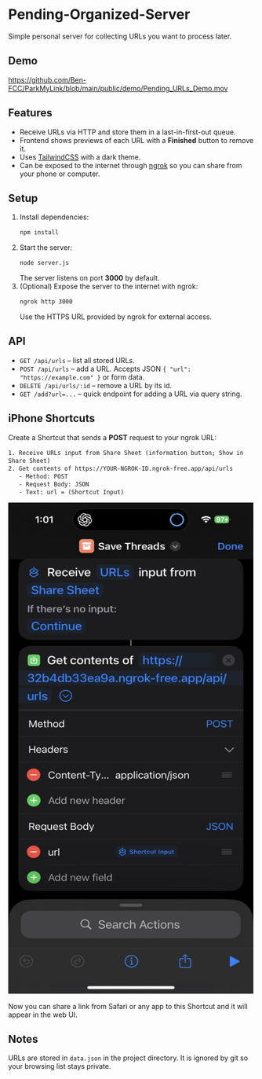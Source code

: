 # Pending-Organized-Server
Simple personal server for collecting URLs you want to process later.

## Demo
https://github.com/Ben-FCC/ParkMyLink/blob/main/public/demo/Pending_URLs_Demo.mov

## Features
- Receive URLs via HTTP and store them in a last-in-first-out queue.
- Frontend shows previews of each URL with a **Finished** button to remove it.
- Uses [TailwindCSS](https://tailwindcss.com/) with a dark theme.
- Can be exposed to the internet through [ngrok](https://ngrok.com/) so you can share from your phone or computer.

## Setup
1. Install dependencies:
   ```bash
   npm install
   ```
2. Start the server:
   ```bash
   node server.js
   ```
   The server listens on port **3000** by default.
3. (Optional) Expose the server to the internet with ngrok:
   ```bash
   ngrok http 3000
   ```
   Use the HTTPS URL provided by ngrok for external access.

## API
- `GET /api/urls` – list all stored URLs.
- `POST /api/urls` – add a URL. Accepts JSON `{ "url": "https://example.com" }` or form data.
- `DELETE /api/urls/:id` – remove a URL by its id.
- `GET /add?url=...` – quick endpoint for adding a URL via query string.

## iPhone Shortcuts
Create a Shortcut that sends a **POST** request to your ngrok URL:
```
1. Receive URLs input from Share Sheet (information button; Show in Share Sheet)
2. Get contents of https://YOUR-NGROK-ID.ngrok-free.app/api/urls
   - Method: POST
   - Request Body: JSON
   - Text: url = (Shortcut Input)
```
<img width="500" height="1000" alt="IMG_7137" src="https://github.com/Ben-FCC/ParkMyLink/raw/main/public/demo/E072818D-610A-410C-AD33-DD24351AC814_1_105_c.jpeg" />

Now you can share a link from Safari or any app to this Shortcut and it will appear in the web UI.

## Notes
URLs are stored in `data.json` in the project directory. It is ignored by git so your browsing list stays private.
